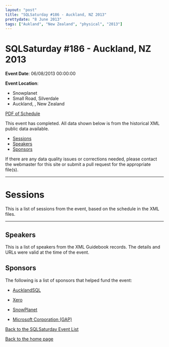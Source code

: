 ```yaml
---
layout: "post" 
title: "SQLSaturday #186 - Auckland, NZ 2013" 
prettydate: "8 June 2013" 
tags: ["Aukland", "New Zealand", "physical", "2013"]
---
```

# SQLSaturday #186 - Auckland, NZ 2013
 
**Event Date**: 06/08/2013 00:00:00
 
**Event Location**:
- Snowplanet
- Small Road, Silverdale
- Auckland, , New Zealand
 
<a href="/assets/pdf/0186.pdf">PDF of Schedule</a>
 
This event has completed. All data shown below is from the historical XML public data available.
<ul>
   <li><a href="#sessions">Sessions</a></li>
   <li><a href="#speakers">Speakers</a></li>
   <li><a href="#sponsors">Sponsors</a></li>
</ul>
 
 
If there are any data quality issues or corrections needed, please contact the webmaster for this site or submit a pull request for the appropriate file(s). 
 
----------------------------------------------------------------------------------- 
 
# <a name="sessions"></a>Sessions
This is a list of sessions from the event, based on the schedule in the XML files.
 
----------------------------------------------------------------------------------- 
## <a name="#speakers"></a>Speakers
This is a list of speakers from the XML Guidebook records. The details and URLs were valid at the time of the event.
 
 
 
 
## <a name="sponsors"></a>Sponsors
The following is a list of sponsors that helped fund the event:
 
- [AucklandSQL](http://aucklandsql.com)
 
- [Xero](http://www.xero.com/careers/?utm_source=sqlsaturday.com/186/utm_medium=Webutm_campaign=Recruitment)
 
- [SnowPlanet](http://snowplanet.co.nz/)
 
- [Microsoft Corporation (GAP)](http://www.microsoft.com/en-us/server-cloud/products/sql-server/)
 
[Back to the SQLSaturday Event List](/past)
 
[Back to the home page](/index)
 
